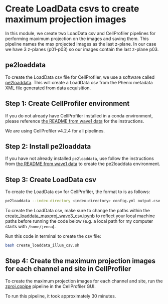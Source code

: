 # Create LoadData csvs to create maximum projection images

In this module, we create two LoadData csv and CellProfiler pipelines for performing maximum projection on the images and saving them.
This pipeline names the max projected images as the last z-plane.
In our case we have 3 z-planes (p01-p03) so our images contain the last z-plane p03.

## pe2loaddata

To create the LoadData csv file for CellProfiler, we use a software called [pe2loaddata](https://github.com/broadinstitute/pe2loaddata/tree/220ac512bfc0c2e582d379b19411c1585272aee3). 
This will create a LoadData csv from the Phenix metadata XML file generated from data acquisition. 

## Step 1: Create CellProfiler environment

If you do not already have CellProfiler installed in a conda environment, please reference [the README from wave1 data](../../0.wave1_data/1.cellprofiler_ic_processing/README.md) for the instructions.

We are using CellProfiler v4.2.4 for all pipelines.

## Step 2: Install pe2loaddata

If you have not already installed `pe2loaddata`, use follow the instructions from [the README from wave1 data](../../0.wave1_data/1.cellprofiler_ic_processing/README.md) to create the pe2loaddata environment.

## Step 3: Create LoadData csv

To create the LoadData csv for CellProfiler, the format to is as follows:

```sh
pe2loaddata --index-directory <index-directory> config.yml output.csv
```

To create the LoadData csv, make sure to change the paths within the [create_loaddata_maxproj_wave3_csv.ipynb](create_loaddata_maxproj_wave3_csv.ipynb) to reflect your local machine paths before running the code below (e.g. a local path for my computer starts with `/home/jenna`).

Run this code in terminal to create the csv file:

```sh
bash create_loaddata_illum_csv.sh
```

## Step 4: Create the maximum projection images for each channel and site in CellProfiler

To create the maximum projection images for each channel and site, run the [zproj.cppipe](zproj.cppipe) pipeline in the CellProfiler GUI.

To run this pipeline, it took approximately 30 minutes.
